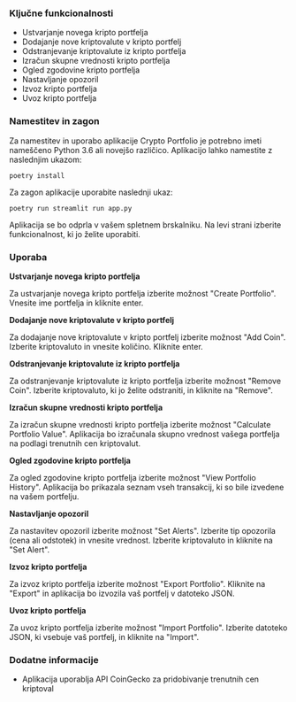 ### Ključne funkcionalnosti

* Ustvarjanje novega kripto portfelja
* Dodajanje nove kriptovalute v kripto portfelj
* Odstranjevanje kriptovalute iz kripto portfelja
* Izračun skupne vrednosti kripto portfelja
* Ogled zgodovine kripto portfelja
* Nastavljanje opozoril
* Izvoz kripto portfelja
* Uvoz kripto portfelja

### Namestitev in zagon

Za namestitev in uporabo aplikacije Crypto Portfolio je potrebno imeti nameščeno Python 3.6 ali novejšo različico. Aplikacijo lahko namestite z naslednjim ukazom:

```
poetry install
```

Za zagon aplikacije uporabite naslednji ukaz:

```
poetry run streamlit run app.py
```

Aplikacija se bo odprla v vašem spletnem brskalniku. Na levi strani izberite funkcionalnost, ki jo želite uporabiti.

### Uporaba

**Ustvarjanje novega kripto portfelja**

Za ustvarjanje novega kripto portfelja izberite možnost "Create Portfolio". Vnesite ime portfelja in kliknite enter.

**Dodajanje nove kriptovalute v kripto portfelj**

Za dodajanje nove kriptovalute v kripto portfelj izberite možnost "Add Coin". Izberite kriptovaluto in vnesite količino. Kliknite enter.

**Odstranjevanje kriptovalute iz kripto portfelja**

Za odstranjevanje kriptovalute iz kripto portfelja izberite možnost "Remove Coin". Izberite kriptovaluto, ki jo želite odstraniti, in kliknite na "Remove".

**Izračun skupne vrednosti kripto portfelja**

Za izračun skupne vrednosti kripto portfelja izberite možnost "Calculate Portfolio Value". Aplikacija bo izračunala skupno vrednost vašega portfelja na podlagi trenutnih cen kriptovalut.

**Ogled zgodovine kripto portfelja**

Za ogled zgodovine kripto portfelja izberite možnost "View Portfolio History". Aplikacija bo prikazala seznam vseh transakcij, ki so bile izvedene na vašem portfelju.

**Nastavljanje opozoril**

Za nastavitev opozoril izberite možnost "Set Alerts". Izberite tip opozorila (cena ali odstotek) in vnesite vrednost. Izberite kriptovaluto in kliknite na "Set Alert".

**Izvoz kripto portfelja**

Za izvoz kripto portfelja izberite možnost "Export Portfolio". Kliknite na "Export" in aplikacija bo izvozila vaš portfelj v datoteko JSON.

**Uvoz kripto portfelja**

Za uvoz kripto portfelja izberite možnost "Import Portfolio". Izberite datoteko JSON, ki vsebuje vaš portfelj, in kliknite na "Import".

### Dodatne informacije

* Aplikacija uporablja API CoinGecko za pridobivanje trenutnih cen kriptoval